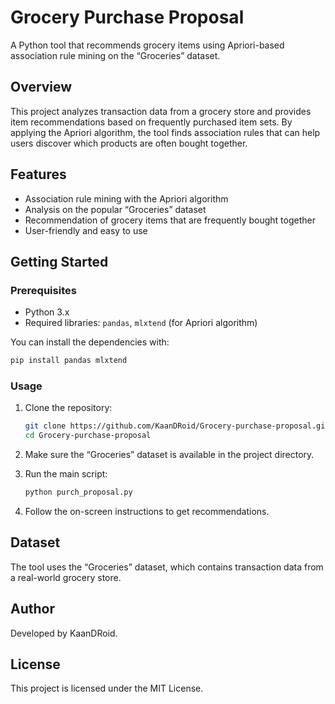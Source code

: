 # Grocery Purchase Proposal

A Python tool that recommends grocery items using Apriori-based association rule mining on the “Groceries” dataset.

## Overview

This project analyzes transaction data from a grocery store and provides item recommendations based on frequently purchased item sets. By applying the Apriori algorithm, the tool finds association rules that can help users discover which products are often bought together.

## Features

- Association rule mining with the Apriori algorithm
- Analysis on the popular “Groceries” dataset
- Recommendation of grocery items that are frequently bought together
- User-friendly and easy to use

## Getting Started

### Prerequisites

- Python 3.x
- Required libraries: `pandas`, `mlxtend` (for Apriori algorithm)

You can install the dependencies with:
```bash
pip install pandas mlxtend
```

### Usage

1. Clone the repository:
    ```bash
    git clone https://github.com/KaanDRoid/Grocery-purchase-proposal.git
    cd Grocery-purchase-proposal
    ```

2. Make sure the “Groceries” dataset is available in the project directory.

3. Run the main script:
    ```bash
    python purch_proposal.py
    ```

4. Follow the on-screen instructions to get recommendations.

## Dataset

The tool uses the “Groceries” dataset, which contains transaction data from a real-world grocery store.

## Author

Developed by KaanDRoid.

## License

This project is licensed under the MIT License.
```
